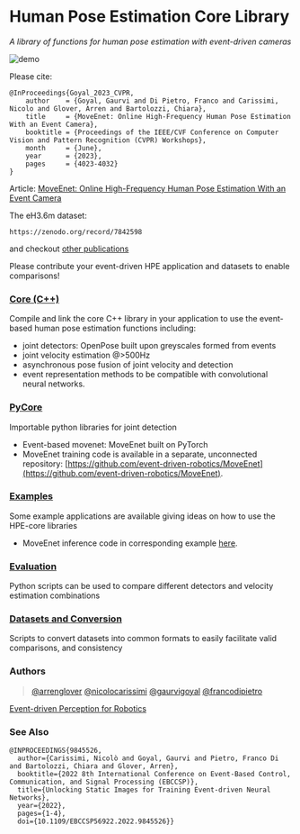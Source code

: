 # Human Pose Estimation Core Library
_A library of functions for human pose estimation with event-driven cameras_

![demo](https://user-images.githubusercontent.com/9265237/216939617-703fc4ef-b4b9-4cbc-aab8-a87c04822be2.gif)

Please cite:
```
@InProceedings{Goyal_2023_CVPR,
    author    = {Goyal, Gaurvi and Di Pietro, Franco and Carissimi, Nicolo and Glover, Arren and Bartolozzi, Chiara},
    title     = {MoveEnet: Online High-Frequency Human Pose Estimation With an Event Camera},
    booktitle = {Proceedings of the IEEE/CVF Conference on Computer Vision and Pattern Recognition (CVPR) Workshops},
    month     = {June},
    year      = {2023},
    pages     = {4023-4032}
}
```
Article: [MoveEnet: Online High-Frequency Human Pose Estimation With an Event Camera](https://github.com/user-attachments/files/17659249/MoveEnet-CVPR-WEBV2023.pdf)

The eH3.6m dataset:
```
https://zenodo.org/record/7842598
```
and checkout [other publications](#see-also)

Please contribute your event-driven HPE application and datasets to enable comparisons!

### [Core (C++)](https://github.com/event-driven-robotics/hpe-core/tree/main/core)

Compile and link the core C++ library in your application to use the event-based human pose estimation functions including:
* joint detectors: OpenPose built upon greyscales formed from events
* joint velocity estimation @>500Hz
* asynchronous pose fusion of joint velocity and detection
* event representation methods to be compatible with convolutional neural networks.

### [PyCore](https://github.com/event-driven-robotics/hpe-core/tree/main/pycore)

Importable python libraries for joint detection
* Event-based movenet: MoveEnet built on PyTorch
* MoveEnet training code is available in a separate, unconnected repository: [https://github.com/event-driven-robotics/MoveEnet](https://github.com/event-driven-robotics/MoveEnet).

### [Examples](https://github.com/event-driven-robotics/hpe-core/tree/main/example)

Some example applications are available giving ideas on how to use the HPE-core libraries
- MoveEnet inference code in corresponding example [here](https://github.com/event-driven-robotics/hpe-core/tree/main/example/movenet).

### [Evaluation](https://github.com/event-driven-robotics/hpe-core/tree/main/evaluation)

Python scripts can be used to compare different detectors and velocity estimation combinations

### [Datasets and Conversion](https://github.com/event-driven-robotics/hpe-core/tree/main/datasets)

Scripts to convert datasets into common formats to easily facilitate valid comparisons, and consistency

### Authors

> [@arrenglover](https://www.linkedin.com/in/arren-glover/)
> [@nicolocarissimi](https://www.linkedin.com/in/nicolocarissimi/)
> [@gaurvigoyal](https://www.linkedin.com/in/gaurvigoyal/)
> [@francodipietro](https://www.linkedin.com/in/francodipietrophd/)

[Event-driven Perception for Robotics](https://www.edpr.iit.it/research)

### See Also

```
@INPROCEEDINGS{9845526,
  author={Carissimi, Nicolò and Goyal, Gaurvi and Pietro, Franco Di and Bartolozzi, Chiara and Glover, Arren},
  booktitle={2022 8th International Conference on Event-Based Control, Communication, and Signal Processing (EBCCSP)}, 
  title={Unlocking Static Images for Training Event-driven Neural Networks}, 
  year={2022},
  pages={1-4},
  doi={10.1109/EBCCSP56922.2022.9845526}}
```
